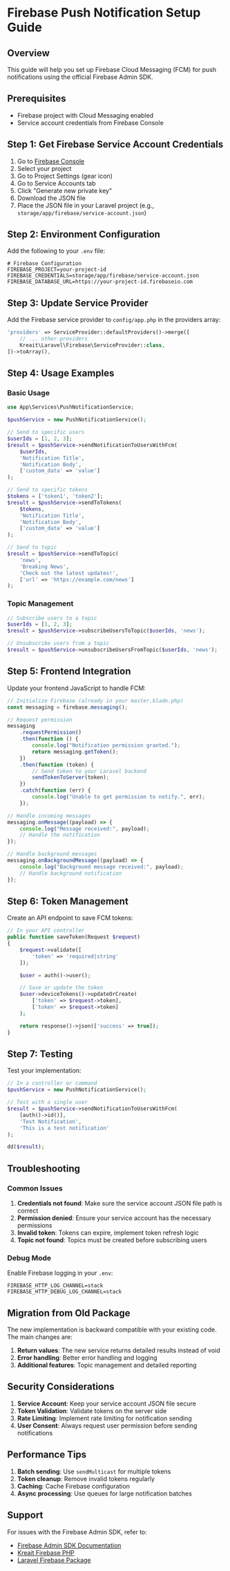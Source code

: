 # Firebase Push Notification Setup Guide

## Overview

This guide will help you set up Firebase Cloud Messaging (FCM) for push notifications using the official Firebase Admin SDK.

## Prerequisites

-   Firebase project with Cloud Messaging enabled
-   Service account credentials from Firebase Console

## Step 1: Get Firebase Service Account Credentials

1. Go to [Firebase Console](https://console.firebase.google.com/)
2. Select your project
3. Go to Project Settings (gear icon)
4. Go to Service Accounts tab
5. Click "Generate new private key"
6. Download the JSON file
7. Place the JSON file in your Laravel project (e.g., `storage/app/firebase/service-account.json`)

## Step 2: Environment Configuration

Add the following to your `.env` file:

```env
# Firebase Configuration
FIREBASE_PROJECT=your-project-id
FIREBASE_CREDENTIALS=storage/app/firebase/service-account.json
FIREBASE_DATABASE_URL=https://your-project-id.firebaseio.com
```

## Step 3: Update Service Provider

Add the Firebase service provider to `config/app.php` in the providers array:

```php
'providers' => ServiceProvider::defaultProviders()->merge([
    // ... other providers
    Kreait\Laravel\Firebase\ServiceProvider::class,
])->toArray(),
```

## Step 4: Usage Examples

### Basic Usage

```php
use App\Services\PushNotificationService;

$pushService = new PushNotificationService();

// Send to specific users
$userIds = [1, 2, 3];
$result = $pushService->sendNotificationToUsersWithFcm(
    $userIds,
    'Notification Title',
    'Notification Body',
    ['custom_data' => 'value']
);

// Send to specific tokens
$tokens = ['token1', 'token2'];
$result = $pushService->sendToTokens(
    $tokens,
    'Notification Title',
    'Notification Body',
    ['custom_data' => 'value']
);

// Send to topic
$result = $pushService->sendToTopic(
    'news',
    'Breaking News',
    'Check out the latest updates!',
    ['url' => 'https://example.com/news']
);
```

### Topic Management

```php
// Subscribe users to a topic
$userIds = [1, 2, 3];
$result = $pushService->subscribeUsersToTopic($userIds, 'news');

// Unsubscribe users from a topic
$result = $pushService->unsubscribeUsersFromTopic($userIds, 'news');
```

## Step 5: Frontend Integration

Update your frontend JavaScript to handle FCM:

```javascript
// Initialize Firebase (already in your master.blade.php)
const messaging = firebase.messaging();

// Request permission
messaging
    .requestPermission()
    .then(function () {
        console.log("Notification permission granted.");
        return messaging.getToken();
    })
    .then(function (token) {
        // Send token to your Laravel backend
        sendTokenToServer(token);
    })
    .catch(function (err) {
        console.log("Unable to get permission to notify.", err);
    });

// Handle incoming messages
messaging.onMessage((payload) => {
    console.log("Message received:", payload);
    // Handle the notification
});

// Handle background messages
messaging.onBackgroundMessage((payload) => {
    console.log("Background message received:", payload);
    // Handle background notification
});
```

## Step 6: Token Management

Create an API endpoint to save FCM tokens:

```php
// In your API controller
public function saveToken(Request $request)
{
    $request->validate([
        'token' => 'required|string'
    ]);

    $user = auth()->user();

    // Save or update the token
    $user->deviceTokens()->updateOrCreate(
        ['token' => $request->token],
        ['token' => $request->token]
    );

    return response()->json(['success' => true]);
}
```

## Step 7: Testing

Test your implementation:

```php
// In a controller or command
$pushService = new PushNotificationService();

// Test with a single user
$result = $pushService->sendNotificationToUsersWithFcm(
    [auth()->id()],
    'Test Notification',
    'This is a test notification'
);

dd($result);
```

## Troubleshooting

### Common Issues

1. **Credentials not found**: Make sure the service account JSON file path is correct
2. **Permission denied**: Ensure your service account has the necessary permissions
3. **Invalid token**: Tokens can expire, implement token refresh logic
4. **Topic not found**: Topics must be created before subscribing users

### Debug Mode

Enable Firebase logging in your `.env`:

```env
FIREBASE_HTTP_LOG_CHANNEL=stack
FIREBASE_HTTP_DEBUG_LOG_CHANNEL=stack
```

## Migration from Old Package

The new implementation is backward compatible with your existing code. The main changes are:

1. **Return values**: The new service returns detailed results instead of void
2. **Error handling**: Better error handling and logging
3. **Additional features**: Topic management and detailed reporting

## Security Considerations

1. **Service Account**: Keep your service account JSON file secure
2. **Token Validation**: Validate tokens on the server side
3. **Rate Limiting**: Implement rate limiting for notification sending
4. **User Consent**: Always request user permission before sending notifications

## Performance Tips

1. **Batch sending**: Use `sendMulticast` for multiple tokens
2. **Token cleanup**: Remove invalid tokens regularly
3. **Caching**: Cache Firebase configuration
4. **Async processing**: Use queues for large notification batches

## Support

For issues with the Firebase Admin SDK, refer to:

-   [Firebase Admin SDK Documentation](https://firebase.google.com/docs/admin/setup)
-   [Kreait Firebase PHP](https://github.com/kreait/firebase-php)
-   [Laravel Firebase Package](https://github.com/kreait/laravel-firebase)
